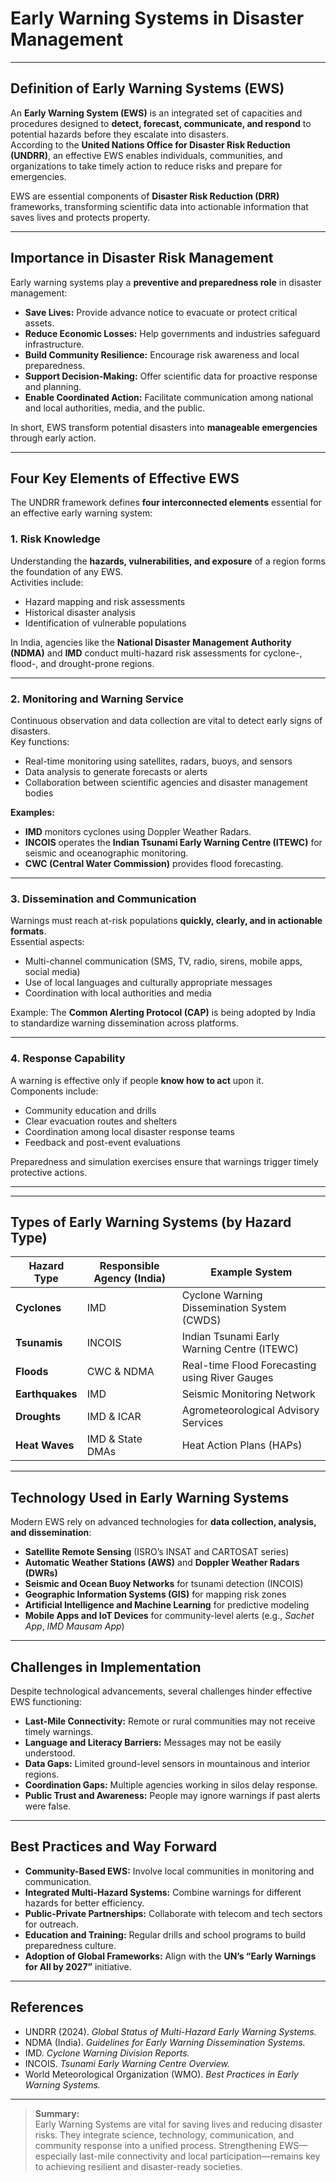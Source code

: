 # Early Warning Systems in Disaster Management

---

## Definition of Early Warning Systems (EWS)

An **Early Warning System (EWS)** is an integrated set of capacities and procedures designed to **detect, forecast, communicate, and respond** to potential hazards before they escalate into disasters.  
According to the **United Nations Office for Disaster Risk Reduction (UNDRR)**, an effective EWS enables individuals, communities, and organizations to take timely action to reduce risks and prepare for emergencies.

EWS are essential components of **Disaster Risk Reduction (DRR)** frameworks, transforming scientific data into actionable information that saves lives and protects property.

---

## Importance in Disaster Risk Management

Early warning systems play a **preventive and preparedness role** in disaster management:

- **Save Lives:** Provide advance notice to evacuate or protect critical assets.  
- **Reduce Economic Losses:** Help governments and industries safeguard infrastructure.  
- **Build Community Resilience:** Encourage risk awareness and local preparedness.  
- **Support Decision-Making:** Offer scientific data for proactive response and planning.  
- **Enable Coordinated Action:** Facilitate communication among national and local authorities, media, and the public.

In short, EWS transform potential disasters into **manageable emergencies** through early action.

---

## Four Key Elements of Effective EWS

The UNDRR framework defines **four interconnected elements** essential for an effective early warning system:

### 1. Risk Knowledge
Understanding the **hazards, vulnerabilities, and exposure** of a region forms the foundation of any EWS.  
Activities include:
- Hazard mapping and risk assessments  
- Historical disaster analysis  
- Identification of vulnerable populations  

In India, agencies like the **National Disaster Management Authority (NDMA)** and **IMD** conduct multi-hazard risk assessments for cyclone-, flood-, and drought-prone regions.

---

### 2. Monitoring and Warning Service
Continuous observation and data collection are vital to detect early signs of disasters.  
Key functions:
- Real-time monitoring using satellites, radars, buoys, and sensors  
- Data analysis to generate forecasts or alerts  
- Collaboration between scientific agencies and disaster management bodies  

**Examples:**
- **IMD** monitors cyclones using Doppler Weather Radars.  
- **INCOIS** operates the **Indian Tsunami Early Warning Centre (ITEWC)** for seismic and oceanographic monitoring.  
- **CWC (Central Water Commission)** provides flood forecasting.

---

### 3. Dissemination and Communication
Warnings must reach at-risk populations **quickly, clearly, and in actionable formats**.  
Essential aspects:
- Multi-channel communication (SMS, TV, radio, sirens, mobile apps, social media)  
- Use of local languages and culturally appropriate messages  
- Coordination with local authorities and media  

Example: The **Common Alerting Protocol (CAP)** is being adopted by India to standardize warning dissemination across platforms.

---

### 4. Response Capability
A warning is effective only if people **know how to act** upon it.  
Components include:
- Community education and drills  
- Clear evacuation routes and shelters  
- Coordination among local disaster response teams  
- Feedback and post-event evaluations  

Preparedness and simulation exercises ensure that warnings trigger timely protective actions.

---

---

## Types of Early Warning Systems (by Hazard Type)

| Hazard Type | Responsible Agency (India) | Example System |
|--------------|----------------------------|----------------|
| **Cyclones** | IMD | Cyclone Warning Dissemination System (CWDS) |
| **Tsunamis** | INCOIS | Indian Tsunami Early Warning Centre (ITEWC) |
| **Floods** | CWC & NDMA | Real-time Flood Forecasting using River Gauges |
| **Earthquakes** | IMD | Seismic Monitoring Network |
| **Droughts** | IMD & ICAR | Agrometeorological Advisory Services |
| **Heat Waves** | IMD & State DMAs | Heat Action Plans (HAPs) |

---

## Technology Used in Early Warning Systems

Modern EWS rely on advanced technologies for **data collection, analysis, and dissemination**:

- **Satellite Remote Sensing** (ISRO’s INSAT and CARTOSAT series)  
- **Automatic Weather Stations (AWS)** and **Doppler Weather Radars (DWRs)**  
- **Seismic and Ocean Buoy Networks** for tsunami detection (INCOIS)  
- **Geographic Information Systems (GIS)** for mapping risk zones  
- **Artificial Intelligence and Machine Learning** for predictive modeling  
- **Mobile Apps and IoT Devices** for community-level alerts (e.g., *Sachet App*, *IMD Mausam App*)  

---

## Challenges in Implementation

Despite technological advancements, several challenges hinder effective EWS functioning:

- **Last-Mile Connectivity:** Remote or rural communities may not receive timely warnings.  
- **Language and Literacy Barriers:** Messages may not be easily understood.  
- **Data Gaps:** Limited ground-level sensors in mountainous and interior regions.  
- **Coordination Gaps:** Multiple agencies working in silos delay response.  
- **Public Trust and Awareness:** People may ignore warnings if past alerts were false.

---

## Best Practices and Way Forward

- **Community-Based EWS:** Involve local communities in monitoring and communication.  
- **Integrated Multi-Hazard Systems:** Combine warnings for different hazards for better efficiency.  
- **Public-Private Partnerships:** Collaborate with telecom and tech sectors for outreach.  
- **Education and Training:** Regular drills and school programs to build preparedness culture.  
- **Adoption of Global Frameworks:** Align with the **UN’s “Early Warnings for All by 2027”** initiative.

---

## References

- UNDRR (2024). *Global Status of Multi-Hazard Early Warning Systems.*  
- NDMA (India). *Guidelines for Early Warning Dissemination Systems.*  
- IMD. *Cyclone Warning Division Reports.*  
- INCOIS. *Tsunami Early Warning Centre Overview.*  
- World Meteorological Organization (WMO). *Best Practices in Early Warning Systems.*

---

> **Summary:**  
> Early Warning Systems are vital for saving lives and reducing disaster risks. They integrate science, technology, communication, and community response into a unified process. Strengthening EWS—especially last-mile connectivity and local participation—remains key to achieving resilient and disaster-ready societies.

